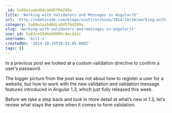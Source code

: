 ```yaml
---
_id: 5a88e1aebd6dca0d5f0d289a
title: 'Working with Validators and Messages in AngularJS'
url: 'http://odetocode.com/blogs/scott/archive/2014/10/16/working-with-validators-and-messages-in-angularjs.aspx'
category: 5a88e1aebd6dca0d5f0d289a
slug: 'working-with-validators-and-messages-in-angularjs'
user_id: 5a83ce59d6eb0005c4ecda2c
username: 'bill-s'
createdOn: '2014-10-18T18:53:09.000Z'
tags: []
---
```


In a previous post we looked at a custom validation directive to confirm a user’s password.

The bigger picture from the post was not about how to register a user for a website, but how to work with the new validation and validation message features introduced in Angular 1.3, which just fully released this week.

Before we take a step back and look in more detail at what’s new in 1.3, let’s review what stays the same when it comes to form validation.
